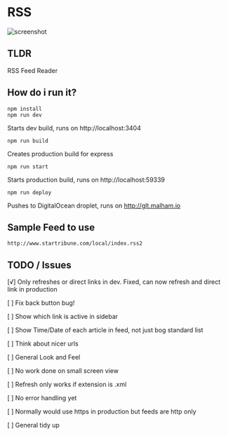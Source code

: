 # RSS

![screenshot](https://s3.eu-west-2.amazonaws.com/io1937/screenshots/Screen+Shot+on+2018-02-02+at+12_15_08.png)


## TLDR

RSS Feed Reader


## How do i run it?


```
npm install
npm run dev
```

Starts dev build, runs on http://localhost:3404

```
npm run build
```

Creates production build for express

```
npm run start
```

Starts production build, runs on http://localhost:59339

```
npm run deploy
```

Pushes to DigitalOcean droplet, runs on http://glt.malham.io

## Sample Feed to use

```
http://www.startribune.com/local/index.rss2
```

## TODO / Issues

[√] Only refreshes or direct links in dev. Fixed, can now refresh and direct link in production

[ ] Fix back button bug!

[ ] Show which link is active in sidebar

[ ] Show Time/Date of each article in feed, not just bog standard list

[ ] Think about nicer urls

[ ] General Look and Feel

[ ] No work done on small screen view

[ ] Refresh only works if extension is .xml 

[ ] No error handling yet

[ ] Normally would use https in production but feeds are http only

[ ] General tidy up




